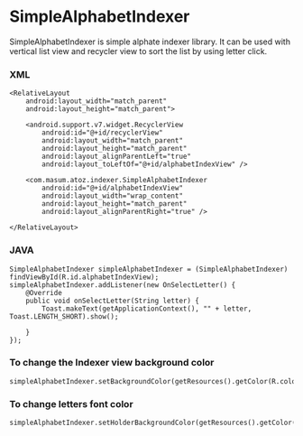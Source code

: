 # SimpleAlphabetIndexer
SimpleAlphabetIndexer is simple alphate indexer library. It can be used with vertical list view and recycler view to sort the list by using letter click.

### XML
```
<RelativeLayout
    android:layout_width="match_parent"
    android:layout_height="match_parent">

    <android.support.v7.widget.RecyclerView
        android:id="@+id/recyclerView"
        android:layout_width="match_parent"
        android:layout_height="match_parent"
        android:layout_alignParentLeft="true"
        android:layout_toLeftOf="@+id/alphabetIndexView" />

    <com.masum.atoz.indexer.SimpleAlphabetIndexer
        android:id="@+id/alphabetIndexView"
        android:layout_width="wrap_content"
        android:layout_height="match_parent"
        android:layout_alignParentRight="true" />

</RelativeLayout>

```

### JAVA
```
SimpleAlphabetIndexer simpleAlphabetIndexer = (SimpleAlphabetIndexer) findViewById(R.id.alphabetIndexView);
simpleAlphabetIndexer.addListener(new OnSelectLetter() {
    @Override
    public void onSelectLetter(String letter) {
        Toast.makeText(getApplicationContext(), "" + letter, Toast.LENGTH_SHORT).show();

    }
});

```
### To change the Indexer view background color
```
simpleAlphabetIndexer.setBackgroundColor(getResources().getColor(R.color.colorPrimaryDark));
```
### To change letters font color
```
simpleAlphabetIndexer.setHolderBackgroundColor(getResources().getColor(R.color.white))
```

